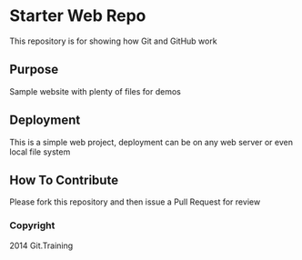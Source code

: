 # Starter Web Repo

This repository is for showing how Git and GitHub work

## Purpose

Sample website with plenty of files for demos

## Deployment

This is a simple web project, deployment can be on any web server or even local file system

## How To Contribute

Please fork this repository and then issue a Pull Request for review

### Copyright

2014 Git.Training
